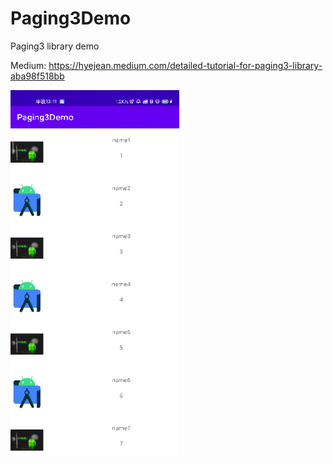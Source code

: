 # Paging3Demo
Paging3 library demo

Medium: https://hyejean.medium.com/detailed-tutorial-for-paging3-library-aba98f518bb

<img width="270" height="585" src="https://github.com/HyejeanMOON/Paging3Demo/blob/main/Video_20210308_121246_683.gif"/>
